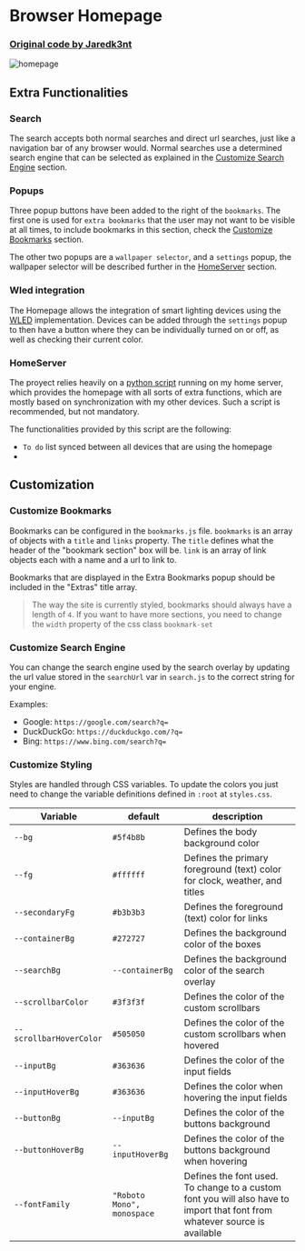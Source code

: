 # Browser Homepage

### [Original code by Jaredk3nt](https://github.com/Jaredk3nt/homepage)

![homepage](https://github.com/ale3d62/browser-homepage/blob/local/readmegif.gif?raw=true)

## Extra Functionalities

### Search
The search accepts both normal searches and direct url searches, just like a navigation bar of any browser would. Normal searches use a determined search engine that can be selected as explained in the [Customize Search Engine](#customize-search-engine) section.

### Popups
Three popup buttons have been added to the right of the `bookmarks`. The first one is used for `extra bookmarks` that the user may not want to be visible at all times, to include bookmarks in this section, check the [Customize Bookmarks](#customize-bookmarks) section.

The other two popups are a `wallpaper selector`, and a `settings` popup, the wallpaper selector will be described further in the [HomeServer](#homeserver) section.

### Wled integration
The Homepage allows the integration of smart lighting devices using the [WLED](https://kno.wled.ge/) implementation. Devices can be added through the `settings` popup to then have a button where they can be individually turned on or off, as well as checking their current color.

### HomeServer
The proyect relies heavily on a [python script](https://github.com/ale3d62/homeServerAPI) running on my home server, which provides the homepage with all sorts of extra functions, which are mostly based on synchronization with my other devices. Such a script is recommended, but not mandatory.

The functionalities provided by this script are the following:

 - `To do` list synced between all devices that are using the homepage
 - 

## Customization

### Customize Bookmarks

Bookmarks can be configured in the `bookmarks.js` file. `bookmarks` is an array of objects with a `title` and `links` property. The `title` defines what the header of the "bookmark section" box will be. `link` is an array of link objects each with a name and a url to link to.

Bookmarks that are displayed in the Extra Bookmarks popup should be included in the "Extras" title array.

> The way the site is currently styled, bookmarks should always have a length of `4`. If you want to have more sections, you need to change the `width` property of the css class `bookmark-set`

### Customize Search Engine

You can change the search engine used by the search overlay by updating the url value stored in the `searchUrl` var in `search.js` to the correct string for your engine.

Examples:

- Google: `https://google.com/search?q=`
- DuckDuckGo: `https://duckduckgo.com/?q=`
- Bing: `https://www.bing.com/search?q=`

### Customize Styling

Styles are handled through CSS variables. To update the colors you just need to change the variable definitions defined in `:root` at `styles.css`.

| Variable           | default                    | description                                                                                                                |
| ------------------ | -------------------------- | -------------------------------------------------------------------------------------------------------------------------- |
| `--bg`             | `#5f4b8b`                  | Defines the body background color                                                                                          |
| `--fg`             | `#ffffff`                  | Defines the primary foreground (text) color for clock, weather, and titles                                                 |
| `--secondaryFg`    | `#b3b3b3`                  | Defines the foreground (text) color for links                                                                              |
| `--containerBg`    | `#272727`                  | Defines the background color of the boxes                                                                                  |
| `--searchBg`       | `--containerBg`            | Defines the background color of the search overlay                                                                         |
| `--scrollbarColor` | `#3f3f3f`                  | Defines the color of the custom scrollbars                                                                                 |
| `--scrollbarHoverColor` | `#505050`             | Defines the color of the custom scrollbars when hovered                                                                    |
| `--inputBg`        | `#363636`                  | Defines the color of the input fields                                                                                      |
| `--inputHoverBg`   | `#363636`                  | Defines the color when hovering the input fields                                                                           |
| `--buttonBg`       | `--inputBg`                | Defines the color of the buttons background                                                                                |
| `--buttonHoverBg`  | `--inputHoverBg`           | Defines the color of the buttons background when hovering                                                                  |
| `--fontFamily`     | `"Roboto Mono", monospace` | Defines the font used. To change to a custom font you will also have to import that font from whatever source is available |

